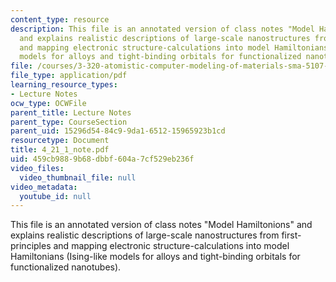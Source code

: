 ```yaml
---
content_type: resource
description: This file is an annotated version of class notes "Model Hamiltonions"
  and explains realistic descriptions of large-scale nanostructures from first-principles
  and mapping electronic structure-calculations into model Hamiltonians (Ising-like
  models for alloys and tight-binding orbitals for functionalized nanotubes).
file: /courses/3-320-atomistic-computer-modeling-of-materials-sma-5107-spring-2005/459cb9889b68dbbf604a7cf529eb236f_4_21_1_note.pdf
file_type: application/pdf
learning_resource_types:
- Lecture Notes
ocw_type: OCWFile
parent_title: Lecture Notes
parent_type: CourseSection
parent_uid: 15296d54-84c9-9da1-6512-15965923b1cd
resourcetype: Document
title: 4_21_1_note.pdf
uid: 459cb988-9b68-dbbf-604a-7cf529eb236f
video_files:
  video_thumbnail_file: null
video_metadata:
  youtube_id: null
---
```

This file is an annotated version of class notes "Model Hamiltonions" and explains realistic descriptions of large-scale nanostructures from first-principles and mapping electronic structure-calculations into model Hamiltonians (Ising-like models for alloys and tight-binding orbitals for functionalized nanotubes).

